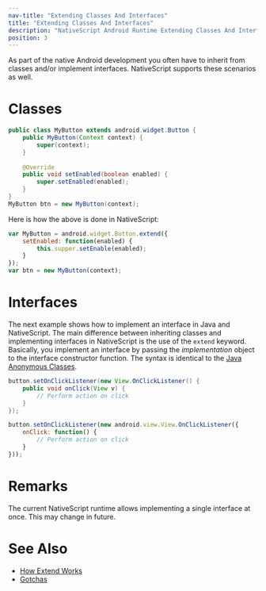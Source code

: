 ```yaml
---
nav-title: "Extending Classes And Interfaces"
title: "Extending Classes And Interfaces"
description: "NativeScript Android Runtime Extending Classes And Interfaces"
position: 3
---
```


As part of the native Android development you often have to inherit from classes and/or implement interfaces. NativeScript supports these scenarios as well.

# Classes

```java
public class MyButton extends android.widget.Button {
	public MyButton(Context context) {
		super(context);
	}
	
	@Override
	public void setEnabled(boolean enabled) {
		super.setEnabled(enabled);
	}
}
MyButton btn = new MyButton(context);
```

Here is how the above is done in NativeScript:

```javascript
var MyButton = android.widget.Button.extend({
	setEnabled: function(enabled) {
	  	this.supper.setEnable(enabled);
	}
});
var btn = new MyButton(context);
```

# Interfaces
The next example shows how to implement an interface in Java and NativeScript. The main difference between inheriting classes and implementing interfaces in NativeScript is the use of the `extend` keyword. Basically, you implement an interface by passing the *implementation* object to the interface constructor function. The syntax is identical to the [Java Anonymous Classes](http://docs.oracle.com/javase/tutorial/java/javaOO/anonymousclasses.html).

```java
button.setOnClickListener(new View.OnClickListener() {
	public void onClick(View v) {
		// Perform action on click
	}
});
```

```javascript
button.setOnClickListener(new android.view.View.OnClickListener({
	onClick: function() {
		// Perform action on click
	}
}));
```

# Remarks
The current NativeScript runtime allows implementing a single interface at once. This may change in future.

# See Also
* [How Extend Works](./how-extend-works.md)
* [Gotchas](./gotchas.md)
